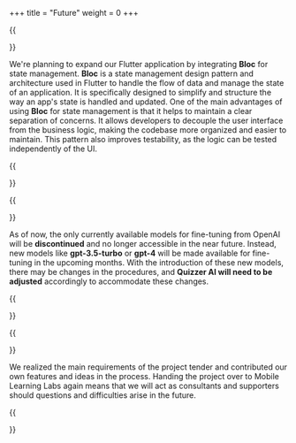 +++
title = "Future"
weight = 0
+++

{{<section title="🧊 bloc integration">}}

We're planning to expand our Flutter application by integrating **Bloc** for state management. **Bloc** is a state management design pattern and architecture used in Flutter to handle the flow of data and manage the state of an application. It is specifically designed to simplify and structure the way an app's state is handled and updated. One of the main advantages of using **Bloc** for state management is that it helps to maintain a clear separation of concerns. It allows developers to decouple the user interface from the business logic, making the codebase more organized and easier to maintain. This pattern also improves testability, as the logic can be tested independently of the UI.

{{</section>}}

{{<section title="🤖 future models">}}

As of now, the only currently available models for fine-tuning from OpenAI will be **discontinued** and no longer accessible in the near future. Instead, new models like **gpt-3.5-turbo** or **gpt-4** will be made available for fine-tuning in the upcoming months. With the introduction of these new models, there may be changes in the procedures, and **Quizzer AI will need to be adjusted** accordingly to accommodate these changes.

{{</section>}}

{{<section title="👋 support">}}

We realized the main requirements of the project tender and contributed our own features and ideas in the process. Handing the project over to Mobile Learning Labs again means that we will act as consultants and supporters should questions and difficulties arise in the future.

{{</section>}}
